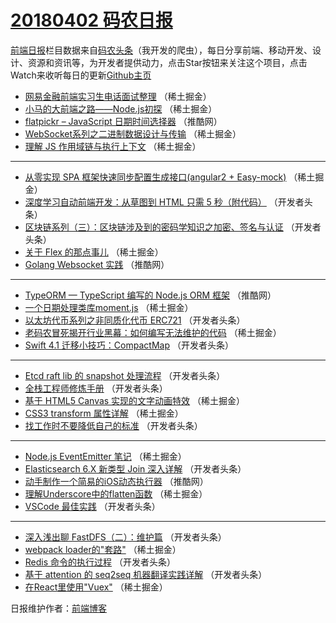 # [20180402 码农日报](https://toutiao.qdkfweb.cn/date/2018/04/02)

[前端日报](https://qdkfweb.cn/c/news)栏目数据来自[码农头条](https://toutiao.qdkfweb.cn/)（我开发的爬虫），每日分享前端、移动开发、设计、资源和资讯等，为开发者提供动力，点击Star按钮来关注这个项目，点击Watch来收听每日的更新[Github主页](https://github.com/kujian/frontendDaily)
* [网易金融前端实习生电话面试整理](https://toutiao.qdkfweb.cn/69344.html) （稀土掘金）
* [小马的大前端之路——Node.js初探](https://toutiao.qdkfweb.cn/69308.html) （稀土掘金）
* [flatpickr – JavaScript 日期时间选择器](https://toutiao.qdkfweb.cn/69310.html) （推酷网）
* [WebSocket系列之二进制数据设计与传输](https://toutiao.qdkfweb.cn/69341.html) （稀土掘金）
* [理解 JS 作用域链与执行上下文](https://toutiao.qdkfweb.cn/69342.html) （稀土掘金）

***
* [从零实现 SPA 框架快速同步配置生成接口(angular2 + Easy-mock)](https://toutiao.qdkfweb.cn/69357.html) （稀土掘金）
* [深度学习自动前端开发：从草图到 HTML 只需 5 秒（附代码）](https://toutiao.qdkfweb.cn/69378.html) （开发者头条）
* [区块链系列（三）：区块链涉及到的密码学知识之加密、签名与认证](https://toutiao.qdkfweb.cn/69294.html) （开发者头条）
* [关于 Flex 的那点事儿](https://toutiao.qdkfweb.cn/69358.html) （稀土掘金）
* [Golang Websocket 实践](https://toutiao.qdkfweb.cn/69311.html) （推酷网）

***
* [TypeORM — TypeScript 编写的 Node.js ORM 框架](https://toutiao.qdkfweb.cn/69312.html) （推酷网）
* [一个日期处理类库moment.js](https://toutiao.qdkfweb.cn/69350.html) （稀土掘金）
* [以太坊代币系列之非同质化代币 ERC721](https://toutiao.qdkfweb.cn/69289.html) （开发者头条）
* [老码农冒死揭开行业黑幕：如何编写无法维护的代码](https://toutiao.qdkfweb.cn/69343.html) （稀土掘金）
* [Swift 4.1 迁移小技巧：CompactMap](https://toutiao.qdkfweb.cn/69290.html) （开发者头条）

***
* [Etcd raft lib 的 snapshot 处理流程](https://toutiao.qdkfweb.cn/69291.html) （开发者头条）
* [全栈工程师修炼手册](https://toutiao.qdkfweb.cn/69282.html) （开发者头条）
* [基于 HTML5 Canvas 实现的文字动画特效](https://toutiao.qdkfweb.cn/69355.html) （稀土掘金）
* [CSS3 transform 属性详解](https://toutiao.qdkfweb.cn/69356.html) （稀土掘金）
* [找工作时不要降低自己的标准](https://toutiao.qdkfweb.cn/69284.html) （开发者头条）

***
* [Node.js EventEmitter 笔记](https://toutiao.qdkfweb.cn/69348.html) （稀土掘金）
* [Elasticsearch 6.X 新类型 Join 深入详解](https://toutiao.qdkfweb.cn/69288.html) （开发者头条）
* [动手制作一个简易的iOS动态执行器](https://toutiao.qdkfweb.cn/69313.html) （推酷网）
* [理解Underscore中的flatten函数](https://toutiao.qdkfweb.cn/69351.html) （稀土掘金）
* [VSCode 最佳实践](https://toutiao.qdkfweb.cn/69381.html) （开发者头条）

***
* [深入浅出聊 FastDFS（二）：维护篇](https://toutiao.qdkfweb.cn/69392.html) （开发者头条）
* [webpack loader的&quot;套路&quot;](https://toutiao.qdkfweb.cn/69352.html) （稀土掘金）
* [Redis 命令的执行过程](https://toutiao.qdkfweb.cn/69382.html) （开发者头条）
* [基于 attention 的 seq2seq 机器翻译实践详解](https://toutiao.qdkfweb.cn/69393.html) （开发者头条）
* [在React里使用&quot;Vuex&quot;](https://toutiao.qdkfweb.cn/69353.html) （稀土掘金）

日报维护作者：[前端博客](https://qdkfweb.cn/) 